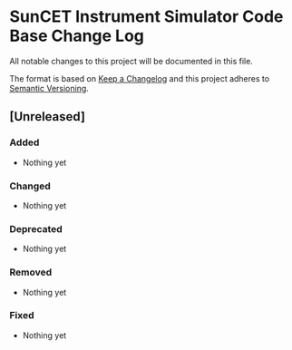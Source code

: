 # SunCET Instrument Simulator Code Base Change Log

All notable changes to this project will be documented in this file.

The format is based on [Keep a Changelog](http://keepachangelog.com/) and this project adheres to [Semantic Versioning](http://semver.org/).

## [Unreleased]

### Added
* Nothing yet

### Changed
* Nothing yet

### Deprecated
* Nothing yet

### Removed
* Nothing yet

### Fixed
* Nothing yet
